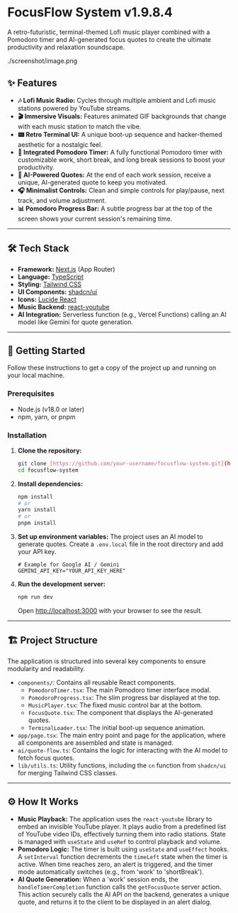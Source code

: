 # FocusFlow System v1.9.8.4

A retro-futuristic, terminal-themed Lofi music player combined with a Pomodoro timer and AI-generated focus quotes to create the ultimate productivity and relaxation soundscape.

./screenshot/image.png

## ✨ Features

* **🎶 Lofi Music Radio:** Cycles through multiple ambient and Lofi music stations powered by YouTube streams.
* **🎬 Immersive Visuals:** Features animated GIF backgrounds that change with each music station to match the vibe.
* **📟 Retro Terminal UI:** A unique boot-up sequence and hacker-themed aesthetic for a nostalgic feel.
* **🍅 Integrated Pomodoro Timer:** A fully functional Pomodoro timer with customizable work, short break, and long break sessions to boost your productivity.
* **🤖 AI-Powered Quotes:** At the end of each work session, receive a unique, AI-generated quote to keep you motivated.
* **🎧 Minimalist Controls:** Clean and simple controls for play/pause, next track, and volume adjustment.
* **📊 Pomodoro Progress Bar:** A subtle progress bar at the top of the screen shows your current session's remaining time.

---

## 🛠️ Tech Stack

* **Framework:** [Next.js](https://nextjs.org/) (App Router)
* **Language:** [TypeScript](https://www.typescriptlang.org/)
* **Styling:** [Tailwind CSS](https://tailwindcss.com/)
* **UI Components:** [shadcn/ui](https://ui.shadcn.com/)
* **Icons:** [Lucide React](https://lucide.dev/)
* **Music Backend:** [react-youtube](https://github.com/tjallingt/react-youtube)
* **AI Integration:** Serverless function (e.g., Vercel Functions) calling an AI model like Gemini for quote generation.

---

## 🚀 Getting Started

Follow these instructions to get a copy of the project up and running on your local machine.

### Prerequisites

* Node.js (v18.0 or later)
* npm, yarn, or pnpm

### Installation

1.  **Clone the repository:**
    ```bash
    git clone [https://github.com/your-username/focusflow-system.git](https://github.com/your-username/focusflow-system.git)
    cd focusflow-system
    ```

2.  **Install dependencies:**
    ```bash
    npm install
    # or
    yarn install
    # or
    pnpm install
    ```

3.  **Set up environment variables:**
    The project uses an AI model to generate quotes. Create a `.env.local` file in the root directory and add your API key.
    ```env
    # Example for Google AI / Gemini
    GEMINI_API_KEY="YOUR_API_KEY_HERE"
    ```

4.  **Run the development server:**
    ```bash
    npm run dev
    ```
    Open [http://localhost:3000](http://localhost:3000) with your browser to see the result.

---

## 🏗️ Project Structure

The application is structured into several key components to ensure modularity and readability.

* `components/`: Contains all reusable React components.
    * `PomodoroTimer.tsx`: The main Pomodoro timer interface modal.
    * `PomodoroProgress.tsx`: The slim progress bar displayed at the top.
    * `MusicPlayer.tsx`: The fixed music control bar at the bottom.
    * `FocusQuote.tsx`: The component that displays the AI-generated quotes.
    * `TerminalLoader.tsx`: The initial boot-up sequence animation.
* `app/page.tsx`: The main entry point and page for the application, where all components are assembled and state is managed.
* `ai/quote-flow.ts`: Contains the logic for interacting with the AI model to fetch focus quotes.
* `lib/utils.ts`: Utility functions, including the `cn` function from `shadcn/ui` for merging Tailwind CSS classes.

---

## ⚙️ How It Works

* **Music Playback:** The application uses the `react-youtube` library to embed an invisible YouTube player. It plays audio from a predefined list of YouTube video IDs, effectively turning them into radio stations. State is managed with `useState` and `useRef` to control playback and volume.
* **Pomodoro Logic:** The timer is built using `useState` and `useEffect` hooks. A `setInterval` function decrements the `timeLeft` state when the timer is active. When time reaches zero, an alert is triggered, and the timer mode automatically switches (e.g., from 'work' to 'shortBreak').
* **AI Quote Generation:** When a 'work' session ends, the `handleTimerCompletion` function calls the `getFocusQuote` server action. This action securely calls the AI API on the backend, generates a unique quote, and returns it to the client to be displayed in an alert dialog.